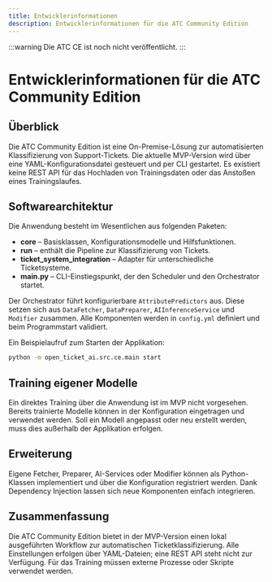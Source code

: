 ```yaml
---
title: Entwicklerinformationen
description: Entwicklerinformationen für die ATC Community Edition
---
```

:::warning
Die ATC CE ist noch nicht veröffentlicht.
:::

# Entwicklerinformationen für die ATC Community Edition

## Überblick

Die ATC Community Edition ist eine On-Premise-Lösung zur automatisierten
Klassifizierung von Support-Tickets. Die aktuelle MVP-Version wird über eine
YAML-Konfigurationsdatei gesteuert und per CLI gestartet. Es existiert keine
REST API für das Hochladen von Trainingsdaten oder das Anstoßen eines
Trainingslaufes.

## Softwarearchitektur

Die Anwendung besteht im Wesentlichen aus folgenden Paketen:

- **core** – Basisklassen, Konfigurationsmodelle und Hilfsfunktionen.
- **run** – enthält die Pipeline zur Klassifizierung von Tickets.
- **ticket_system_integration** – Adapter für unterschiedliche Ticketsysteme.
- **main.py** – CLI-Einstiegspunkt, der den Scheduler und den Orchestrator startet.

Der Orchestrator führt konfigurierbare `AttributePredictors` aus. Diese setzen
sich aus `DataFetcher`, `DataPreparer`, `AIInferenceService` und `Modifier`
zusammen. Alle Komponenten werden in `config.yml` definiert und beim
Programmstart validiert.

Ein Beispielaufruf zum Starten der Applikation:

```bash
python -m open_ticket_ai.src.ce.main start
```

## Training eigener Modelle

Ein direktes Training über die Anwendung ist im MVP nicht vorgesehen.
Bereits trainierte Modelle können in der Konfiguration eingetragen und
verwendet werden. Soll ein Modell angepasst oder neu erstellt werden,
muss dies außerhalb der Applikation erfolgen.

## Erweiterung

Eigene Fetcher, Preparer, AI-Services oder Modifier können als Python-Klassen
implementiert und über die Konfiguration registriert werden. Dank Dependency
Injection lassen sich neue Komponenten einfach integrieren.

## Zusammenfassung

Die ATC Community Edition bietet in der MVP-Version einen lokal ausgeführten
Workflow zur automatischen Ticketklassifizierung. Alle Einstellungen erfolgen
über YAML-Dateien; eine REST API steht nicht zur Verfügung. Für das Training
müssen externe Prozesse oder Skripte verwendet werden.